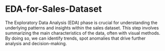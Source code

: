 # EDA-for-Sales-Dataset
The Exploratory Data Analysis (EDA) phase is crucial for understanding the underlying patterns and insights within the sales dataset. This step involves summarizing the main characteristics of the data, often with visual methods. By doing so, we can identify trends, spot anomalies that drive further analysis and decision-making.
